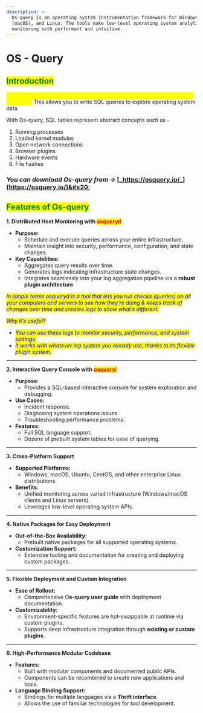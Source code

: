 ```yaml
---
description: >-
  Os-query is an operating system instrumentation framework for Windows, OS X
  (macOS), and Linux. The tools make low-level operating system analytics and
  monitoring both performant and intuitive.
---
```


# OS - Query

## <mark style="color:green;">**Introduction**</mark>

<mark style="color:yellow;">**Os-query exposes an operating system as a high-performance relational database.**</mark> This allows you to write SQL queries to explore operating system data.

With Os-query, SQL tables represent abstract concepts such as -&#x20;

1. Running processes
2. Loaded kernel modules
3. Open network connections&#x20;
4. Browser plugins
5. Hardware events
6. File hashes

### _You can download Os-query from ->_ [_https://osquery.io/_](https://osquery.io/)&#x20;

## <mark style="color:green;">**Features of Os-query**</mark>

**1. Distributed Host Monitoring with&#x20;**<mark style="color:red;">**osqueryd**</mark>

* **Purpose:**
  * Schedule and execute queries across your entire infrastructure.
  * Maintain insight into security, performance, configuration, and state changes.
* **Key Capabilities:**
  * Aggregates query results over time.
  * Generates logs indicating infrastructure state changes.
  * Integrates seamlessly into your log aggregation pipeline via a **robust plugin architecture**.

_<mark style="color:blue;">In simple terms osqueryd is a tool that lets you run checks (queries) on all your computers and servers to see how they’re doing & keeps track of changes over time and creates logs to show what’s different.</mark>_

_<mark style="color:blue;">Why it’s useful?</mark>_

* _<mark style="color:blue;">You can use these logs to monitor security, performance, and system settings.</mark>_
* _<mark style="color:blue;">It works with whatever log system you already use, thanks to its flexible plugin system.</mark>_

***

**2. Interactive Query Console with** [<mark style="color:red;">**osqueryi**</mark>](os-query/os-query/using-osqueryi/)

* **Purpose:**
  * Provides a SQL-based interactive console for system exploration and debugging.
* **Use Cases:**
  * Incident response.
  * Diagnosing system operations issues.
  * Troubleshooting performance problems.
* **Features:**
  * Full SQL language support.
  * Dozens of prebuilt system tables for ease of querying.

***

**3. Cross-Platform Support**

* **Supported Platforms:**
  * Windows, macOS, Ubuntu, CentOS, and other enterprise Linux distributions.
* **Benefits:**
  * Unified monitoring across varied infrastructure (Windows/macOS clients and Linux servers).
  * Leverages low-level operating system APIs.

***

**4. Native Packages for Easy Deployment**

* **Out-of-the-Box Availability:**
  * Prebuilt native packages for all supported operating systems.
* **Customization Support:**
  * Extensive tooling and documentation for creating and deploying custom packages.

***

**5. Flexible Deployment and Custom Integration**

* **Ease of Rollout:**
  * Comprehensive O**s-query user guide** with deployment documentation.
* **Customizability:**
  * Environment-specific features are hot-swappable at runtime via custom plugins.
  * Supports deep infrastructure integration through **existing or custom plugins**.

***

**6. High-Performance Modular Codebase**

* **Features:**
  * Built with modular components and documented public APIs.
  * Components can be recombined to create new applications and tools.
* **Language Binding Support:**
  * Bindings for multiple languages via a **Thrift interface**.
  * Allows the use of familiar technologies for tool development.
